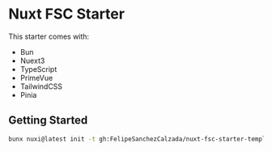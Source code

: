 # Nuxt FSC Starter

This starter comes with:
- Bun
- Nuext3
- TypeScript
- PrimeVue
- TailwindCSS
- Pinia

## Getting Started

```bash
bunx nuxi@latest init -t gh:FelipeSanchezCalzada/nuxt-fsc-starter-template <project-name>
```